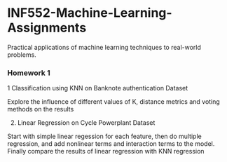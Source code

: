 # INF552-Machine-Learning-Assignments
Practical applications of machine learning techniques to real-world problems.

### Homework 1
1 Classification using KNN on Banknote authentication Dataset

Explore the influence of different values of K, distance metrics and voting methods on the results

2. Linear Regression on Cycle Powerplant Dataset

Start with simple linear regession for each feature, then do multiple regression, and add nonlinear terms and interaction terms to the model. Finally compare the results of linear regression with KNN regression
